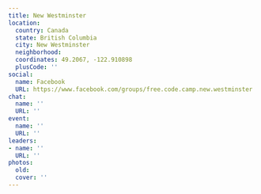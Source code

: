 ```yaml
---
title: New Westminster
location:
  country: Canada
  state: British Columbia
  city: New Westminster
  neighborhood: 
  coordinates: 49.2067, -122.910898
  plusCode: ''
social:
  name: Facebook
  URL: https://www.facebook.com/groups/free.code.camp.new.westminster
chat:
  name: ''
  URL: ''
event:
  name: ''
  URL: ''
leaders:
- name: ''
  URL: ''
photos:
  old: 
  cover: ''
---
```

